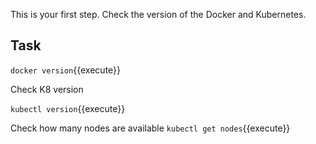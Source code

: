 This is your first step. Check the version of the Docker and Kubernetes.

## Task


`docker version`{{execute}}

Check K8 version

`kubectl version`{{execute}}

Check how many nodes are available
`kubectl get nodes`{{execute}}
